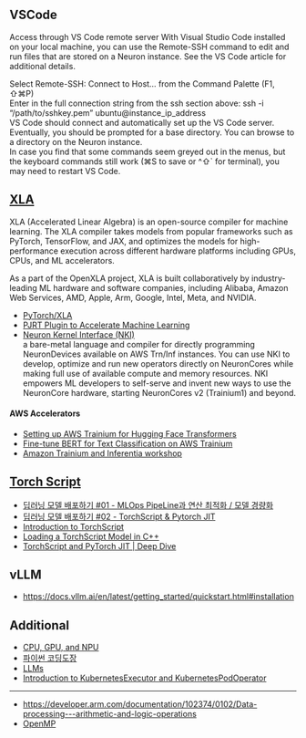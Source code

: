 
## VSCode ##

Access through VS Code remote server
With Visual Studio Code installed on your local machine, you can use the Remote-SSH command to edit and run files that are stored on a Neuron instance. See the VS Code article for additional details.

Select Remote-SSH: Connect to Host… from the Command Palette (F1, ⇧⌘P)  
Enter in the full connection string from the ssh section above: ssh -i “/path/to/sshkey.pem” ubuntu@instance_ip_address  
VS Code should connect and automatically set up the VS Code server.  
Eventually, you should be prompted for a base directory. You can browse to a directory on the Neuron instance.  
In case you find that some commands seem greyed out in the menus, but the keyboard commands still work (⌘S to save or ^⇧` for terminal), you may need to restart VS Code.  

 
## [XLA](https://openxla.org/xla) ##
XLA (Accelerated Linear Algebra) is an open-source compiler for machine learning. The XLA compiler takes models from popular frameworks such as PyTorch, TensorFlow, and JAX, and optimizes the models for high-performance execution across different hardware platforms including GPUs, CPUs, and ML accelerators.

As a part of the OpenXLA project, XLA is built collaboratively by industry-leading ML hardware and software companies, including Alibaba, Amazon Web Services, AMD, Apple, Arm, Google, Intel, Meta, and NVIDIA.

* [PyTorch/XLA](https://docs.pytorch.org/xla/release/r2.7/index.html)
* [PJRT Plugin to Accelerate Machine Learning](https://opensource.googleblog.com/2024/03/pjrt-plugin-to-accelerate-machine-learning.html)
* [Neuron Kernel Interface (NKI)](https://awsdocs-neuron.readthedocs-hosted.com/en/latest/general/nki/index.html)  
a bare-metal language and compiler for directly programming NeuronDevices available on AWS Trn/Inf instances. You can use NKI to develop, optimize and run new operators directly on NeuronCores while making full use of available compute and memory resources. NKI empowers ML developers to self-serve and invent new ways to use the NeuronCore hardware, starting NeuronCores v2 (Trainium1) and beyond.

#### AWS Accelerators ####

* [Setting up AWS Trainium for Hugging Face Transformers](https://www.philschmid.de/setup-aws-trainium)
* [Fine-tune BERT for Text Classification on AWS Trainium](https://huggingface.co/docs/optimum-neuron/tutorials/fine_tune_bert)
* [Amazon Trainium and Inferentia workshop](https://catalog.us-east-1.prod.workshops.aws/workshops/06367dba-1077-4a51-967c-477dbbbb48b1/en-US/inf2-lab/stable-diffusion)


## [Torch Script](https://docs.pytorch.org/docs/main/jit.html) ##

* [딥러닝 모델 배포하기 #01 - MLOps PipeLine과 연산 최적화 / 모델 경량화](https://happy-jihye.github.io/dl/torch-1/)
* [딥러닝 모델 배포하기 #02 - TorchScript & Pytorch JIT](https://happy-jihye.github.io/dl/torch-2/)
* [Introduction to TorchScript](https://docs.pytorch.org/tutorials/beginner/Intro_to_TorchScript_tutorial.html)
* [Loading a TorchScript Model in C++](https://docs.pytorch.org/tutorials/advanced/cpp_export.html)
* [TorchScript and PyTorch JIT | Deep Dive](https://www.youtube.com/watch?v=2awmrMRf0dA)


## vLLM ##

* https://docs.vllm.ai/en/latest/getting_started/quickstart.html#installation


## Additional ##

* [CPU, GPU, and NPU](https://levysoft.medium.com/cpu-gpu-and-npu-understanding-key-differences-and-their-roles-in-artificial-intelligence-2913a24d0747)
* [파이썬 코딩도장](https://dojang.io/course/view.php?id=7)
* [LLMs](https://wikidocs.net/book/13922)
* [Introduction to KubernetesExecutor and KubernetesPodOperator](https://medium.com/uncanny-recursions/introduction-to-kubernetesexecutor-and-kubernetespodoperator-ae9bb809e3b3)

---

* https://developer.arm.com/documentation/102374/0102/Data-processing---arithmetic-and-logic-operations
* [OpenMP](https://junstar92.tistory.com/234#:~:text=OpenMP%EB%8A%94%20Pthreads%EC%99%80%20%EA%B0%99%EC%9D%80%20API%EB%A5%BC%20%EC%82%AC%EC%9A%A9%ED%95%98%EC%97%AC%20%EA%B3%A0%EC%84%B1%EB%8A%A5%20%ED%94%84%EB%A1%9C%EA%B7%B8%EB%9E%A8%EC%9D%84,level%EC%97%90%EC%84%9C%20%EA%B0%9C%EB%B0%9C%ED%95%A0%20%EC%88%98%20%EC%9E%88%EB%8F%84%EB%A1%9D%20OpenMP%20%EC%8A%A4%ED%8E%99%EC%9D%84%20%EC%A0%95%EC%9D%98%ED%95%98%EC%98%80%EC%8A%B5%EB%8B%88%EB%8B%A4.)
